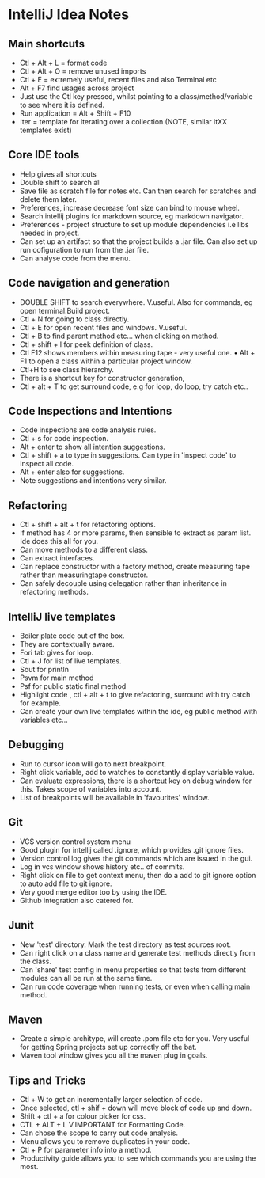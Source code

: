 # IntelliJ Idea Notes

## Main shortcuts
* Ctl + Alt + L  = format code
* Ctl + Alt + O  = remove unused imports
* Ctl + E  = extremely useful, recent files and also Terminal etc
* Alt + F7 find usages across project 
* Just use the Ctl key pressed, whilst pointing to a class/method/variable to see where it is defined.  
* Run application = Alt + Shift + F10
* Iter = template for iterating over a collection (NOTE, similar itXX templates exist)



## Core IDE tools
* Help gives all shortcuts
* Double shift to search all
* Save file as scratch file for notes etc.  Can then search for scratches and delete them later.
* Preferences, increase decrease font size can bind to mouse wheel.
* Search intellij plugins for markdown source, eg markdown navigator.
* Preferences - project structure to set up module dependencies i.e libs needed in project.
* Can set up an artifact so that the project builds a .jar file.  Can also set up run cofiguration to run from the .jar file. 
* Can analyse code from the menu.

## Code navigation and generation
* DOUBLE SHIFT to search everywhere. V.useful. Also for commands, eg open terminal.Build project.
* Ctl + N for going to class directly.
* Ctl + E for open recent files and windows.  V.useful.
* Ctl + B to find parent method etc... when clicking on method.
* Ctl + shift + l for peek definition of class.
* Ctl F12 shows members within measuring tape - very useful one.
• Alt + F1 to open a class within a particular project window.
* Ctl+H to see class hierarchy.
* There is a shortcut key for constructor generation,
* Ctl + alt + T  to get surround code, e.g for loop, do loop, try catch etc..

## Code Inspections and Intentions
* Code inspections are code analysis rules.
* Ctl + s for code inspection.
* Alt + enter to show all intention suggestions.
* Ctl + shift + a  to type in suggestions.  Can type in 'inspect code' to inspect all code.
* Alt + enter also for suggestions.
* Note suggestions and intentions very similar.

## Refactoring
* Ctl + shift + alt + t  for refactoring options.
* If method has 4 or more params, then sensible to extract as param list. Ide does this all for you.
* Can move methods to a different class.
* Can extract interfaces.
* Can replace constructor with a factory method, create measuring tape rather than measuringtape constructor.
* Can safely decouple using delegation rather than inheritance in refactoring methods.

## IntelliJ live templates
* Boiler plate code out of the box.
* They are contextually aware.
* Fori tab gives for loop.
* Ctl + J for list of live templates.
* Sout for println
* Psvm  for main method
* Psf for public static final method
* Highlight code , ctl + alt + t to give refactoring, surround with try catch for example.
* Can create your own live templates within the ide, eg public method with variables etc...

## Debugging
* Run to cursor icon will go to next breakpoint.
* Right click variable, add to watches to constantly display variable value. 
* Can evaluate expressions, there is a shortcut key on debug window for this.  Takes scope of variables into account.
* List of breakpoints will be available in 'favourites' window.

## Git
* VCS version control system menu
* Good plugin for intellij called .ignore, which provides .git ignore files.
* Version control log gives the git commands which are issued in the gui.
* Log in vcs window shows history etc.. of commits.
* Right click on file to get context menu, then do a add to git ignore option to auto add file to git ignore.
* Very good merge editor too by using the IDE.
* Github integration also catered for.

## Junit
* New 'test' directory.  Mark the test directory as test sources root.
* Can right click on a class name and generate test methods directly from the class.
* Can 'share' test config in menu properties so that tests from different modules can all be run at the same time.
* Can run code coverage when running tests, or even when calling main method. 

## Maven
* Create a simple architype, will create .pom file etc for you. Very useful for getting Spring projects set up correctly off the bat.
* Maven tool window gives you all the maven plug in goals. 


## Tips and Tricks
* Ctl + W to get an incrementally larger selection of code.
* Once selected, ctl + shif + down will move block of code up and down.
* Shift + ctl + a for colour picker for css.
* CTL + ALT + L   V.IMPORTANT for Formatting Code.
* Can chose the scope to carry out code analysis.
* Menu allows you to remove duplicates in your code.
* Ctl + P for parameter info into a method. 
* Productivity guide allows you to see which commands you are using the most.  

